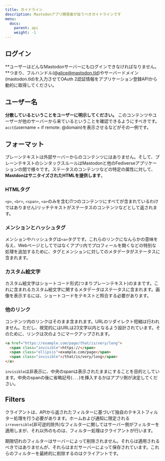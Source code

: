 ```yaml
---
title: ガイドライン
description: Mastodonアプリ開発者が従うべきガイドラインです
menu:
  docs:
    parent: api
    weight: -1
---
```



## ログイン

**ユーザーはどんなMastodonサーバーにもログインできなければなりません。**つまり、フルハンドル(@alice@mastodon.tld)やサーバードメイン(mastodon.tld)を入力させてOAuth 2認証情報をアプリケーション登録APIから動的に取得してください。

## ユーザー名

**分散しているということをユーザーに明示してください。** このコンテンツやユーザーが他のサーバーから来ているということを確認できるようにすべきです。`acct`(username + if remote: @domain)を表示させるなどがその一例です。

## フォーマット

プレーンテキストは外部サーバーからのコンテンツにはありません。そして、プレーンテキストのシンタックスルールはMastodonと他のFediverseアプリケーションの間で様々です。ステータスのコンテンツなどの特定の属性に対して、**MastdonはサニタイズされたHTMLを提供します**。

### HTMLタグ

 `<p>`, `<br>`, `<span>`, `<a>`のみを含む(1つのコンテンツにすべてが含まれているわけではありません)リッチテキストがステータスのコンテンツなどとして返されます。

### メンションとハッシュタグ

メンションやハッシュタグは`<a>`タグです。これらのリンクになんらかの意味を与え、Webページとしてではなくアプリ内でプロフィールを開くなどの特別な処理を追加するために、タグとメンションに対してのメタデータがステータスに含まれます。

### カスタム絵文字

カスタム絵文字はショートコード形式(つまりプレーンテキスト)のままです。これに含まれるカスタム絵文字に関するメタデータはステータスに含まれます。画像を表示するには、ショートコードをテキストと照合する必要があります。

### 他のリンク

コンテンツ内のリンクはそのまま含まれます。URLのリダイレクト短縮は行われません。ただし、視覚的にはURLは23文字以内となるよう設計されています。そのために、リンクは次のようにマークアップされます。

```html
<a href="https://example.com/page/that/is/very/long">
  <span class="invisible">https://</span>
  <span class="ellipsis">example.com/page</span>
  <span class="invisible">/that/is/very/long</span>
</a>
```
`invisible`は非表示に、中央のspanは表示されたままにすることを目的としています。中央のspanの後に省略記号(`...`)を挿入するかはアプリ側が決定してください。

## Filters

クライアントは、APIから返されたフィルターに基づいて独自のテキストフィルター処理を行う必要があります。ホームおよび通知に限定される`irreversible`(非可逆的除外)なフィルターに関してはサーバー側がフィルターを適用しまが、それ以外のものは、フィルター処理はクライアントが行います。

期限切れのフィルターはサーバーによって削除されません。それらは適用されるべきではありませんが、それらはまだサーバーによって保存されています。これらのフィルターを最終的に削除するのはクライアントです。